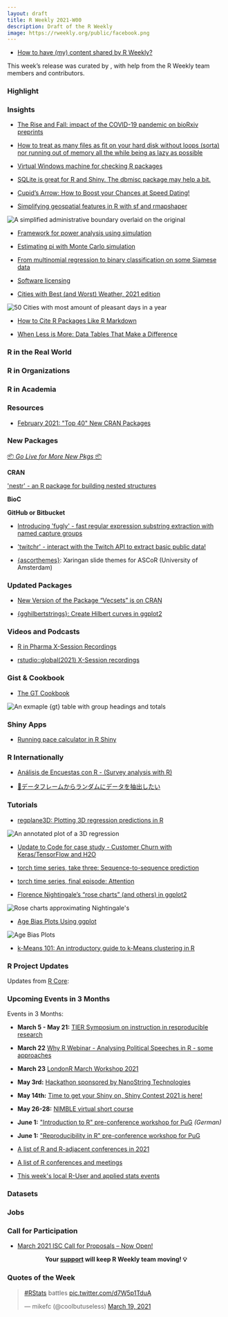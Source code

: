 ```yaml
---
layout: draft
title: R Weekly 2021-W00
description: Draft of the R Weekly
image: https://rweekly.org/public/facebook.png
---
```



+ [How to have (my) content shared by R Weekly?](https://github.com/rweekly/rweekly.org#how-to-have-my-content-shared-by-r-weekly)

This week’s release was curated by [](), with help from the R Weekly team members and contributors.



###  Highlight



### Insights

+ [The Rise and Fall: impact of the COVID-19 pandemic on bioRxiv preprints](https://quantixed.org/2021/03/20/the-rise-and-fall-impact-of-the-covid-19-pandemic-on-biorxiv-preprints/)

+ [How to treat as many files as fit on your hard disk without loops (sorta) nor running out of memory all the while being as lazy as possible](https://www.brodrigues.co/blog/2021-03-19-no_loops_tidyeval/)

+ [Virtual Windows machine for checking R packages](https://developer.r-project.org/Blog/public/2021/03/18/virtual-windows-machine-for-checking-r-packages/)

+ [SQLite is great for R and Shiny. The dbmisc package may help a bit.](http://skranz.github.io//r/2021/03/16/dbmisc.html)

+ [Cupid’s Arrow: How to Boost your Chances at Speed Dating!](https://blog.ephorie.de/cupids-arrow-how-to-boost-your-chances-at-speed-dating)

+ [Simplifying geospatial features in R with sf and rmapshaper](https://datascience.blog.wzb.eu/2021/03/15/simplifying-geospatial-features-in-r-with-sf-and-rmapshaper/)

![A simplified administrative boundary overlaid on the original](https://raw.githubusercontent.com/rweekly/image/master/2021/W12/08mvsimpl_coarse_diff-1.png)

+ [Framework for power analysis using simulation](https://www.rdatagen.net/post/2021-03-16-framework-for-power-analysis-using-simulation/)

+ [Estimating pi with Monte Carlo simulation](https://statisticaloddsandends.wordpress.com/2021/03/15/estimating-pi-using-the-method-of-moments/)

+ [From multinomial regression to binary classification on some Siamese data](https://freakonometrics.hypotheses.org/61885)

+ [Software licensing](https://nhsrcommunity.com/blog/software-licensing/)

+ [Cities with Best (and Worst) Weather, 2021 edition](https://taraskaduk.com/posts/2021-03-14-best-weather-2/)

![50 Cities with most amount of pleasant days in a year](https://raw.githubusercontent.com/rweekly/image/master/2021/W12/50_most_world_1000_10_pleasant.jpg)

+ [How to Cite R Packages Like R Markdown](https://www.njtierney.com/post/2021/03/19/cite-r-pkgs/)

+ [When Less is More: Data Tables That Make a Difference](https://blog.ouseful.info/2021/03/15/when-less-is-more-data-tables-that-make-a-difference/)

### R in the Real World



###  R in Organizations



###  R in Academia



###  Resources


+ [February 2021: "Top 40" New CRAN Packages](https://rviews.rstudio.com/2021/03/19/february-2021-top-40-new-cran-packages/)


###  New Packages

<p class="added-hostname"><a href="https://rweekly.org/live" target="_blank" class="externalLink">📦 <i>Go Live for More New Pkgs</i> 📦</a></p>

**CRAN**

['nestr' - an R package for building nested structures](https://github.com/emitanaka/nestr)


**BioC**



**GitHub or Bitbucket**

+ [Introducing 'fugly' - fast regular expression substring extraction with named capture groups](https://coolbutuseless.github.io/2021/03/19/introducing-fugly-fast-regular-expression-substring-extraction-with-named-capture-groups/)

+ ['twitchr' - interact with the Twitch API to extract basic public data!](https://github.com/KoderKow/twitchr)

+ [{ascorthemes}](https://github.com/favstats/ascorthemes): Xaringan slide themes for ASCoR (University of Amsterdam) 

### Updated Packages

+ [New Version of the  Package “Vecsets” is on CRAN](http://r-posts.com/new-version-of-the-package-vecsets-is-on-cran/)

+ [{gghilbertstrings}: Create Hilbert curves in ggplot2](https://github.com/Sumidu/gghilbertstrings)

###  Videos and Podcasts

+ [R in Pharma X-Session Recordings](https://blog.rstudio.com/2021/03/16/r-in-pharma-with-procogia-x-session-recordings-are-now-available/)

+ [rstudio::global(2021) X-Session recordings](https://blog.rstudio.com/2021/03/15/mastering-shiny-with-appsilon-x-session-recordings-are-now-available/)

### Gist & Cookbook

+ [The GT Cookbook](https://themockup.blog/static/gt-cookbook.html)

![An exmaple {gt} table with group headings and totals](https://raw.githubusercontent.com/rweekly/image/master/2021/W12/gt_cookbookpng)

### Shiny Apps

+ [Running pace calculator in R Shiny](https://statsandr.com/blog/running-pace-calculator/)


### R Internationally

+ [Análisis de Encuestas con R - (Survey analysis with R)](https://hungry-payne-1dcce3.netlify.app/)

+ [🍭データフレームからランダムにデータを抽出したい](https://uribo.hatenablog.com/entry/2015/10/12/164129)

###  Tutorials

+ [regplane3D: Plotting 3D regression predictions in R](https://www.mzes.uni-mannheim.de/socialsciencedatalab/article/regplane3d/)

![An annotated plot of a 3D regression](https://raw.githubusercontent.com/rweekly/image/master/2021/W12/use-regplane3D-step6-1.png)

+ [Update to Code for case study - Customer Churn with Keras/TensorFlow and H2O](https://shirinsplayground.netlify.com/2021/03/update_customer_churn/)

+ [torch time series, take three: Sequence-to-sequence prediction](https://blogs.rstudio.com/tensorflow/posts/2021-03-16-forecasting-time-series-with-torch_3)

+ [torch time series, final episode: Attention](https://blogs.rstudio.com/tensorflow/posts/2021-03-19-forecasting-time-series-with-torch_4)

+ [Florence Nightingale’s “rose charts” (and others) in ggplot2](https://nsaunders.wordpress.com/2021/03/16/florence-nightingales-rose-charts-and-others-in-ggplot2/)

![Rose charts approximating Nightingale's](https://raw.githubusercontent.com/rweekly/image/master/2021/W12/rose-chart-1-1.png)

+ [Age Bias Plots Using ggplot](http://derekogle.com/fishR/2021-03-15-AgeBiasPlots-With-ggplot)

![Age Bias Plots](https://raw.githubusercontent.com/rweekly/image/master/2021/W12/ABplot2-1.png)

+ [k-Means 101: An introductory guide to k-Means clustering in R](https://shirinsplayground.netlify.com/2021/03/kmeans_101/)

<!--<div class="post-more-begin></div><div class="post-more-end"></div>-->

###  R Project Updates

Updates from [R Core](http://developer.r-project.org/blosxom.cgi/R-devel/NEWS):


###  Upcoming Events in 3 Months

Events in 3 Months:

+ **March 5 - May 21:** [TIER Symposium on instruction in resproducible research](https://www.projecttier.org/events/conference-teaching-reproducible-methods/)

+ **March 22** [Why R Webinar - Analysing Political Speeches in R - some approaches](http://whyr.pl//foundation/2021/evan/)

+ **March 23** [LondonR March Workshop 2021](https://www.mango-solutions.com/londonr-march-workshop-2021/)

+ **May 3rd:** [Hackathon sponsored by NanoString Technologies](http://r-posts.com/hackathon-sponsored-by-nanostring-technologies/)

+ **May 14th:** [Time to get your Shiny on, Shiny Contest 2021 is here!](https://blog.rstudio.com/2021/03/11/time-to-shiny/)

+ **May 26-28:** [NIMBLE virtual short course](https://r-nimble.org/nimble-virtual-short-course-may-26-28)

+ **June 1:** ["Introduction to R" pre-conference workshop for PuG](https://pug2021.de/en/pre-conference-workshops-2/) *(German)*

+ **June 1:** ["Reproducibility in R" pre-conference workshop for PuG](https://pug2021.de/en/pre-conference-workshops-2/)

+ [A list of R and R-adjacent conferences in 2021](https://rviews.rstudio.com/2021/03/03/2021-r-conferences/)

+ [A list of R conferences and meetings](https://jumpingrivers.github.io/meetingsR/events.html)

+ [This week's local R-User and applied stats events](https://community.rstudio.com/c/irl)


### Datasets

### Jobs




###  Call for Participation

+ [March 2021 ISC Call for Proposals – Now Open!](https://www.r-consortium.org/blog/2021/03/19/september-2020-isc-call-for-proposals-now-open-2)

<p class="hide-support added-hostname support-rweekly" style="text-align: center;font-weight: bold;">Your <a class="non-visited externalLink" href="https://www.patreon.com/rweekly" onclick="pas(this)">support</a> will keep R Weekly team moving! 💡</p>

###  Quotes of the Week

<blockquote class="twitter-tweet"><p lang="en" dir="ltr"><a href="https://twitter.com/hashtag/RStats?src=hash&amp;ref_src=twsrc%5Etfw">#RStats</a> battles <a href="https://t.co/d7W5p1TduA">pic.twitter.com/d7W5p1TduA</a></p>&mdash; mikefc (@coolbutuseless) <a href="https://twitter.com/coolbutuseless/status/1372755287669497868?ref_src=twsrc%5Etfw">March 19, 2021</a></blockquote> <script async src="https://platform.twitter.com/widgets.js" charset="utf-8"></script> 
